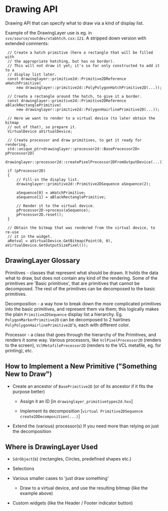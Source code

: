 # Drawing API

Drawing API that can specify what to draw via a kind of display list.

Example of the DrawingLayer use is eg. in `svx/source/xoutdev/xtabhtch.cxx:121`.
A stripped down version with extended comments:

     // Create a hatch primitive (here a rectangle that will be filled with
     // the appropriate hatching, but has no border).
     // This will not draw it yet; it's so far only constructed to add it to a
     // display list later.
     const drawinglayer::primitive2d::Primitive2DReference aHatchPrimitive(
         new drawinglayer::primitive2d::PolyPolygonHatchPrimitive2D(...));

     // Create a rectangle around the hatch, to give it a border.
     const drawinglayer::primitive2d::Primitive2DReference aBlackRectanglePrimitive(
         new drawinglayer::primitive2d::PolygonHairlinePrimitive2D(...));

     // Here we want to render to a virtual device (to later obtain the bitmap
     // out of that), so prepare it.
     VirtualDevice aVirtualDevice;

     // Create processor and draw primitives, to get it ready for rendering.
     std::unique_ptr<drawinglayer::processor2d::BaseProcessor2D> pProcessor2D(
         drawinglayer::processor2d::createPixelProcessor2DFromOutputDevice(...));

     if (pProcessor2D)
     {
         // Fill-in the display list.
         drawinglayer::primitive2d::Primitive2DSequence aSequence(2);

         aSequence[0] = aHatchPrimitive;
         aSequence[1] = aBlackRectanglePrimitive;

         // Render it to the virtual device.
         pProcessor2D->process(aSequence);
         pProcessor2D.reset();
     }

     // Obtain the bitmap that was rendered from the virtual device, to re-use
     // it in the widget.
     aRetval = aVirtualDevice.GetBitmap(Point(0, 0), aVirtualDevice.GetOutputSizePixel());

## DrawingLayer Glossary

Primitives - classes that represent what should be drawn.  It holds the data
what to draw, but does not contain any kind of the rendering.  Some of the
primitives are 'Basic primitives', that are primitives that cannot be
decomposed.  The rest of the primitives can be decomposed to the basic
primitives.

Decomposition - a way how to break down the more complicated primitives into
the basic primitives, and represent them via them; this logically makes the
plain `Primitive2DSequence` display list a hierarchy.
Eg. `PolygonMarkerPrimitive2D` can be decomposed to 2 hairlines
`PolyPolygonHairlinePrimitive2D`'s, each with different color.

Processor - a class that goes through the hierarchy of the Primitives, and
renders it some way.  Various processors, like `VclPixelProcessor2D` (renders to
the screen), `VclMetafileProcessor2D` (renders to the VCL metafile, eg. for
printing), etc.

## How to Implement a New Primitive ("Something New to Draw")

* Create an ancestor of `BasePrimitive2D`
  (or of its ancestor if it fits the purpose better)

  * Assign it an ID [in `drawinglayer_primitivetypes2d.hxx`]

  * Implement its decomposition
    [`virtual Primitive2DSequence create2DDecomposition(...)`]

* Extend the (various) processor(s)
  If you need more than relying on just the decomposition

## Where is DrawingLayer Used

* `SdrObject`(s) (rectangles, Circles, predefined shapes etc.)

* Selections

* Various smaller cases to 'just draw something'

  * Draw to a virtual device, and use the resulting bitmap (like the example
    above)

* Custom widgets (like the Header / Footer indicator button)
